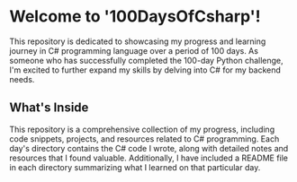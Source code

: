 # Welcome to '100DaysOfCsharp'!

This repository is dedicated to showcasing my progress and learning journey in C# programming language over a period of 100 days. As someone who has successfully completed the 100-day Python challenge, I'm excited to further expand my skills by delving into C# for my backend needs.

## What's Inside

This repository is a comprehensive collection of my progress, including code snippets, projects, and resources related to C# programming. Each day's directory contains the C# code I wrote, along with detailed notes and resources that I found valuable. Additionally, I have included a README file in each directory summarizing what I learned on that particular day.
